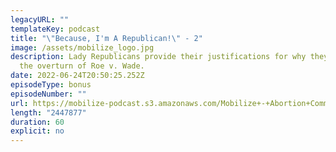 ```yaml
---
legacyURL: ""
templateKey: podcast
title: "\"Because, I'm A Republican!\" - 2"
image: /assets/mobilize_logo.jpg
description: Lady Republicans provide their justifications for why they support
  the overturn of Roe v. Wade.
date: 2022-06-24T20:50:25.252Z
episodeType: bonus
episodeNumber: ""
url: https://mobilize-podcast.s3.amazonaws.com/Mobilize+-+Abortion+Commercial+2+-+Amy+Bermudez.mp3
length: "2447877"
duration: 60
explicit: no
---
```


